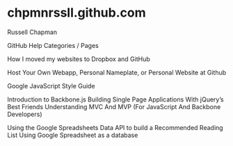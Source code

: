 chpmnrssll.github.com
=====================
Russell Chapman

GitHub Help Categories / Pages

How I moved my websites to Dropbox and GitHub

Host Your Own Webapp, Personal Nameplate, or Personal Website at Github

Google JavaScript Style Guide

Introduction to Backbone.js
Building Single Page Applications With jQuery’s Best Friends
Understanding MVC And MVP (For JavaScript And Backbone Developers)

Using the Google Spreadsheets Data API to build a Recommended Reading List
Using Google Spreadsheet as a database

